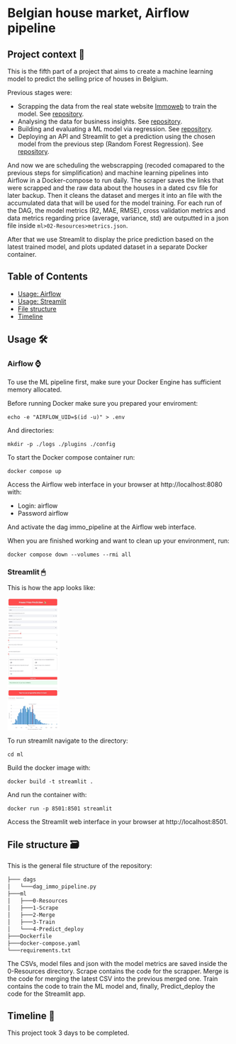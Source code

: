 # Belgian house market, Airflow pipeline 

## Project context 📝

This is the fifth part of a project that aims to create a machine learning model to predict the selling price of houses in Belgium.

Previous stages were:

- Scrapping the data from the real state website [Immoweb](https://www.immoweb.be/) to train the model. See [repository](https://github.com/niels-demeyer/immo-eliza-scraping-scrapegoat).
- Analysing the data for business insights. See [repository](https://github.com/Yanina-Andriienko/immo-eliza-scrapeGOATS-analysis).
- Building and evaluating a ML model via regression. See [repository](https://github.com/andreaharit/05-immoeliza-ml-Andrea).
- Deploying  an API and Streamlit to get a prediction using the chosen model from the previous step (Random Forest Regression). See [repository](https://github.com/andreaharit/immo-eliza-deployment).


And now we are scheduling the webscrapping (recoded comapared to the previous steps for simplification) and machine learning pipelines into Airflow in a Docker-compose to run daily.
The scraper saves the links that were scrapped and the raw data about the houses in a dated csv file for later backup. Then it cleans the dataset and merges it into an file with the accumulated data that will be used for the model training.
For each run of the DAG, the model metrics (R2, MAE, RMSE), cross validation metrics and data metrics regarding price (average, variance, std) are outputted in a json file inside ```ml>02-Resources>metrics.json```.

After that we use Streamlit to display the price prediction based on the latest trained model, and plots updated dataset in a separate Docker container.

## Table of Contents

- [Usage: Airflow](#Airflow)
- [Usage: Streamlit](#Streamlit)
- [File structure](#structure)
- [Timeline](#timeline)

## Usage 🛠

<a id="Airflow"></a>
### Airflow ⌚
</a> 

To use the ML pipeline first, make sure your Docker Engine has sufficient memory allocated.

Before running Docker make sure you prepared your enviroment:

    echo -e "AIRFLOW_UID=$(id -u)" > .env

And directories:

    mkdir -p ./logs ./plugins ./config
    
To start the Docker compose container run:

    docker compose up 

Access the Airflow web interface in your browser at http://localhost:8080 with:

- Login: airflow
- Password airflow

And activate the dag immo_pipeline at the Airflow web interface.

When you are finished working and want to clean up your environment, run:

    docker compose down --volumes --rmi all


<a id="Streamlit"></a>
### Streamlit 🖱
</a> 

This is how the app looks like:

<div style="max-height: 300px;">
    <img src="https://github.com/andreaharit/immo-eliza-deployment/blob/main/img/streamlit_example.jpg" alt="Streamlit app" style="width: auto; height: 300px;">
</div>

To run streamlit navigate to the directory:

    cd ml
    
Build the docker image with:

    docker build -t streamlit .
    
And run the container with:

    docker run -p 8501:8501 streamlit


Access the Streamlit web interface in your browser at http://localhost:8501.

<a id="structure"></a>
## File structure 🗃️

This is the general file structure of the repository:

    ├─── dags
    │   └───dag_immo_pipeline.py
    ├───ml
    │   ├───0-Resources 
    │   ├───1-Scrape
    │   ├───2-Merge
    │   ├───3-Train
    │   └───4-Predict_deploy
    ├───Dockerfile
    ├───docker-compose.yaml
    └───requirements.txt

The CSVs, model files and json with the model metrics are saved inside the 0-Resources directory.
Scrape contains the code for the scrapper.
Merge is the code for merging the latest CSV into the previous merged one.
Train contains the code to train the ML model and, finally, Predict_deploy the code for the Streamlit app.

## Timeline 📅

This project took 3 days to be completed.